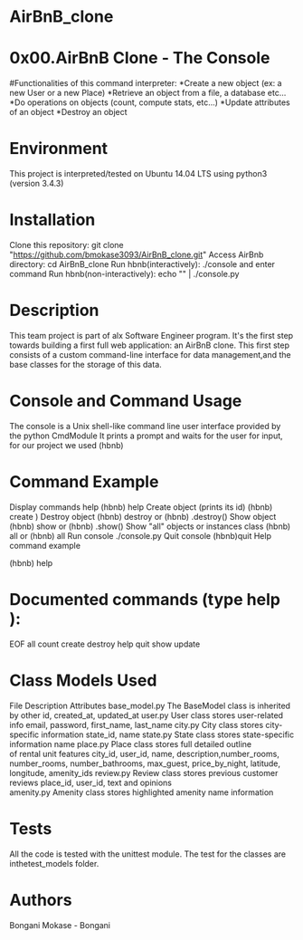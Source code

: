 # AirBnB_clone

# 0x00.AirBnB Clone - The Console
#Functionalities of this command interpreter:
*Create a new object (ex: a new User or a new Place)
*Retrieve an object from a file, a database etc...
*Do operations on objects (count, compute stats, etc...)
*Update attributes of an object
*Destroy an object

# Environment
This project is interpreted/tested on Ubuntu 14.04 LTS using python3 (version 3.4.3)

# Installation
Clone this repository: git clone "https://github.com/bmokase3093/AirBnB_clone.git"
Access AirBnb directory: cd AirBnB_clone
Run hbnb(interactively): ./console and enter command
Run hbnb(non-interactively): echo "" | ./console.py

# Description
This team project is part of alx Software Engineer program. It's the first step towards building a first full web application: an AirBnB clone. This first step consists of a custom command-line interface for data management,and the base classes for the storage of this data.

# Console and Command Usage
The console is a Unix shell-like command line user interface provided by the python CmdModule It prints a prompt and waits for the user for input, for our project we used (hbnb)

# Command	Example
Display commands help	(hbnb) help
Create object (prints its id)	(hbnb) create )
Destroy object	(hbnb) destroy or (hbnb) .destroy()
Show object	(hbnb) show or (hbnb) .show()
Show "all" objects or instances class	(hbnb) all or (hbnb) all
Run console	./console.py
Quit console	(hbnb)quit
Help command example

(hbnb) help

# Documented commands (type help ):
EOF all count create destroy help quit show update

# Class Models Used
File	Description	Attributes
base_model.py	The BaseModel class is inherited by other	id, created_at, updated_at
user.py	User class stores user-related info	email, password, first_name, last_name
city.py	City class stores city-specific information	state_id, name
state.py	State class stores state-specific information	name
place.py	Place class stores full detailed outline	
of rental unit features	city_id, user_id, name, description,number_rooms,
number_rooms, number_bathrooms, max_guest,
price_by_night, latitude, longitude, amenity_ids
review.py	Review class stores previous customer reviews	place_id, user_id, text
and opinions	
amenity.py	Amenity class stores highlighted amenity	name
information	
# Tests
All the code is tested with the unittest module. The test for the classes are inthetest_models folder.

# Authors
Bongani Mokase - Bongani
